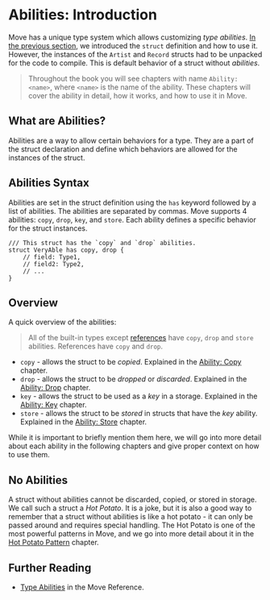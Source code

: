 # Abilities: Introduction

Move has a unique type system which allows customizing _type abilities_.
[In the previous section](./struct.md), we introduced the `struct` definition and how to use it.
However, the instances of the `Artist` and `Record` structs had to be unpacked for the code to
compile. This is default behavior of a struct without _abilities_.

> Throughout the book you will see chapters with name `Ability: <name>`, where `<name>` is the name
> of the ability. These chapters will cover the ability in detail, how it works, and how to use it
> in Move.

## What are Abilities?

Abilities are a way to allow certain behaviors for a type. They are a part of the struct declaration
and define which behaviors are allowed for the instances of the struct.

## Abilities Syntax

Abilities are set in the struct definition using the `has` keyword followed by a list of abilities.
The abilities are separated by commas. Move supports 4 abilities: `copy`, `drop`, `key`, and
`store`. Each ability defines a specific behavior for the struct instances.

```move
/// This struct has the `copy` and `drop` abilities.
struct VeryAble has copy, drop {
    // field: Type1,
    // field2: Type2,
    // ...
}
```

## Overview

A quick overview of the abilities:

> All of the built-in types except [references](references.md) have `copy`, `drop` and `store`
> abilities. References have `copy` and `drop`.

- `copy` - allows the struct to be _copied_. Explained in the [Ability: Copy](./copy-ability.md)
  chapter.
- `drop` - allows the struct to be _dropped_ or _discarded_. Explained in the
  [Ability: Drop](./drop-ability.md) chapter.
- `key` - allows the struct to be used as a _key_ in a storage. Explained in the
  [Ability: Key](./../storage/key-ability.md) chapter.
- `store` - allows the struct to be _stored_ in structs that have the _key_ ability. Explained in
  the [Ability: Store](./../storage/store-ability.md) chapter.

While it is important to briefly mention them here, we will go into more detail about each ability
in the following chapters and give proper context on how to use them.

## No Abilities

A struct without abilities cannot be discarded, copied, or stored in storage. We call such a struct
a _Hot Potato_. It is a joke, but it is also a good way to remember that a struct without abilities
is like a hot potato - it can only be passed around and requires special handling. The Hot Potato is
one of the most powerful patterns in Move, and we go into more detail about it in the
[Hot Potato Pattern](./../programmability/hot-potato-pattern.md) chapter.

## Further Reading

- [Type Abilities](/reference/abilities.html) in the Move Reference.
